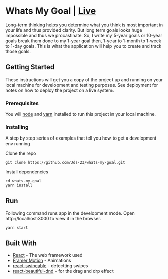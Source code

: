 # Whats My Goal | [Live](https://determined-allen-bce9f9.netlify.app/)

Long-term thinking helps you determine what you think is most important in your life and thus provided clarity. But long term goals looks huge impossible and thus we procastinate.
So, I write my 5-year goals or 10-year goals break them done to my 1-year goal then, 1-year to 1-month to 1-week to 1-day goals. This is what the application will help you to create and track those goals. 
## Getting Started

These instructions will get you a copy of the project up and running on your local machine for development and testing purposes. See deployment for notes on how to deploy the project on a live system.

### Prerequisites

You will [node](https://nodejs.org/en/) and [yarn](https://yarnpkg.com/) installed to run this project in your local machine.

### Installing

A step by step series of examples that tell you how to get a development env running

Clone the repo

```
git clone https://github.com/Jds-23/whats-my-goal.git
```

Install dependencies

```
cd whats-my-goal
yarn install
```

## Run

Following command runs app in the development mode. Open http://localhost:3000 to view it in the browser.

```
yarn start
```

## Built With

* [React](https://reactjs.org/) - The web framework used
* [Framer Motion](https://www.framer.com/motion/) - Animations
* [react-swipeable](https://www.npmjs.com/package/react-swipeable) - detectting swipes
* [react-beautiful-dnd](https://www.npmjs.com/package/react-beautiful-dnd) - for the drag and drp effect

